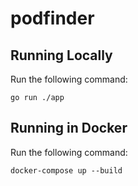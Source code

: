 # podfinder

## Running Locally

Run the following command:
```shell
go run ./app
```

## Running in Docker

Run the following command:
```shell
docker-compose up --build
```